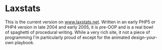 Laxstats
========

This is the current version on www.laxstats.net. Written in an early PHP5 or PHP4 version in late 2004 and early 2005, it is pre-OOP and is a real bowl of spaghetti of procedural writing. While a very rich site, it not a piece of programming I'm particularly proud of except for the animated design-your-own playbook.